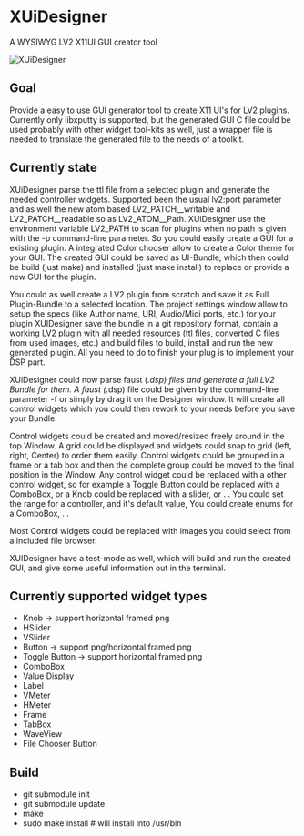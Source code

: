# XUiDesigner
A WYSIWYG LV2 X11UI GUI creator tool

![XUiDesigner](https://i.imgur.com/wKA2eqO.gif)

## Goal
Provide a easy to use GUI generator tool to create X11 UI's for LV2 plugins.
Currently only libxputty is supported, but the generated GUI C file could be used probably with other 
widget tool-kits as well, just a wrapper file is needed to translate the generated file to the needs of a toolkit.

## Currently state
XUiDesigner parse the ttl file from a selected plugin and generate the needed controller widgets.
Supported been the usual lv2:port parameter and as well the new atom based LV2_PATCH__writable and LV2_PATCH__readable
so as LV2_ATOM__Path.
XUiDesigner use the environment variable LV2_PATH to scan for plugins when no path is given with the
-p command-line parameter.
So you could easily create a GUI for a existing plugin.
A integrated Color chooser allow to create a Color theme for your GUI.
The created GUI could be saved as UI-Bundle, which then could be build (just make) and installed (just make install)
to replace or provide a new GUI for the plugin. 

You could as well create a LV2 plugin from scratch and save it as Full Plugin-Bundle to a selected location.
The project settings window allow to setup the specs (like Author name, URI, Audio/Midi ports, etc.) for your plugin 
XUIDesigner save the bundle in a git repository format, contain a working LV2 plugin with all needed resources 
(ttl files, converted C files from used images, etc.) and build files to build, install and run the new generated plugin.
All you need to do to finish your plug is to implement your DSP part.

XUiDesigner could now parse faust (*.dsp) files and generate a full LV2 Bundle for them. 
A faust (*.dsp) file could be given by the command-line parameter -f or simply by drag it on the Designer window. 
It will create all control widgets which you could then rework to your needs before you save your Bundle.

Control widgets could be created and moved/resized freely around in the top Window.
A grid could be displayed and widgets could snap to grid (left, right, Center) to order them easily. 
Control widgets could be grouped in a frame or a tab box and then the complete group could be moved to the final position in the Window.
Any control widget could be replaced with a other control widget, so for example a Toggle Button could be replaced with a ComboBox,
or a Knob could be replaced with a slider, or . . 
You could set the range for a controller, and it's default value, You could create enums for a ComboBox, . .

Most Control widgets could be replaced with images you could select from a included file browser.

XUIDesigner have a test-mode as well, which will build and run the created GUI, and give some useful information out in the terminal.

## Currently supported widget types

 - Knob          -> support horizontal framed png
 - HSlider
 - VSlider
 - Button        -> support png/horizontal framed png
 - Toggle Button -> support horizontal framed png
 - ComboBox
 - Value Display
 - Label
 - VMeter
 - HMeter
 - Frame
 - TabBox
 - WaveView
 - File Chooser Button

## Build

- git submodule init
- git submodule update
- make
- sudo make install # will install into /usr/bin
